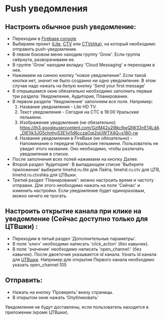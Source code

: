 # Push уведомления

## Настроить обычное push уведомление:

* Переходим в [Firebase console](https://console.firebase.google.com/u/0/)
* Выбираем проект ([Lite](https://console.firebase.google.com/u/3/project/lite-hd-tv/overview), [CTV](https://console.firebase.google.com/u/3/project/digital-tv-6f9c2/overview) или [CTVshka](https://console.firebase.google.com/u/0/project/ctvshka/overview)), на который необходимо отправить push-уведомление.
* В левом боковом меню находим группу 'Grow'. Если группа свёрнута, разворачиваем ее.
* В группе 'Grow' находим вкладку 'Cloud Messaging' и переходим в нее.
* Нажимаем на синюю кнопку “новое уведомление”. Если такой кнопки нет, значит не было созданно ни одно уведомление. В этом случае надо нажать на белую кнопку 'Send your first message'
* В открывшемся окне обязательно необходимо заполнить первые три раздела: Уведомление, Аудитория, Планирование.
* В первом разделе 'Уведомление' заполняем все поля. Например: 
    1. Название уведомления - Lite HD TV. 
    2. Текст уведомления - Сегодня на СТС в 18:00 Уральские пельмени.
    3. Изображение уведомления (не обязательно) https://lh3.googleusercontent.com/GzlM42u2l8kc6wQIW33nE14LdA_DlE1ik3JG5chnhyS3E1yl1d6cczaOqi2qUWTX4Q=s180-rw
    4. Название уведомления в FireBase (не обязательно) - Напоминание о передаче Уральские пельмени. Пользователь не увидит этого названия. Оно необходимо, чтобы различать уведомления в списке.
* После заполнения всех полей нажимаем на кнопку Далее.
* Второй раздел 'Аудитория': В выпадающем списке 'Выберите приложение' выберите limehd.ru.lite для Лайта, limehd.ru.ctv для ЦТВ, limehd.ru.ctvshka для ЦТВшки.
* Третий раздел 'Планирование': можно настроить время и частоту отправки. Для этого необходимо нажать на поле 'Сейчас' и изменить настройки. Если уведомление будет единоразовым, можно ничего не трогать.

## Настроить открытие канала при клике на уведомление (Сейчас доступно только для ЦТВшки) :
* Переходим в пятый раздел 'Дополнительные параметры'.
* В поле 'ключ' необходимо написать 'click_action' (без кавычек).
* В поле 'значение' необходимо написать 'open_channel:' (без кавычек). После двоеточия указывается id канала. Узнать id канала для [ЦТВшки](https://drive.google.com/open?id=1oRA_THnLPc-_0hQ_UwGSyqQ7ZBV0FHW8QDoX8jCYNpA). Например для открытия Первого канала необходимо указать open_channel:105
## Отправить:
* Нажать на кнопку ‘Проверить’ внизу страницы. 
* В открытом окне нажать ‘Опубликовать’

Уведомления не будут доставлены, если пользователь находится в приложении (кроме ЦТВшки).
